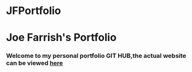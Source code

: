 # JFPortfolio
<h1> Joe Farrish's Portfolio </h1>

<h3> Welcome to my personal portfolio GIT HUB,the actual website can be viewed <a href = "https://joejoe909.github.io/JFPortfolio/">here</a> </h3>



